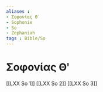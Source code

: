 ```yaml
---
aliases : 
- Σοφονίας Θʹ
- Sophonie
- So
- Zephaniah
tags : Bible/So
---
```


# Σοφονίας Θʹ

[[LXX So 1]]
[[LXX So 2]]
[[LXX So 3]]
